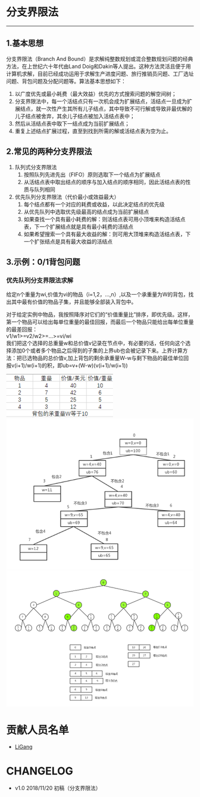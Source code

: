 # 分支界限法

------

## 1.基本思想
分支界限法（Branch And Bound）是求解纯整数规划或混合整数规划问题的经典方法，在上世纪六十年代由Land Doig和Dakin等人提出。这种方法灵活且便于用计算机求解，目前已经成功运用于求解生产进度问题、旅行推销员问题、工厂选址问题、背包问题及分配问题等。算法基本思想如下：

1. 以广度优先或最小耗费（最大效益）优先的方式搜索问题的解空间树；
2. 分支界限法中，每一个活结点只有一次机会成为扩展结点，活结点一旦成为扩展结点，就一次性产生其所有儿子结点，其中导致不可行解或导致非最优解的儿子结点被舍弃，其余儿子结点被加入活结点表中；
3. 然后从活结点表中取下一结点成为当前扩展结点；
4. 重复上述结点扩展过程，直至到找到所需的解或活结点表为空为止。

## 2.常见的两种分支界限法
1. 队列式分支界限法<br>
	1. 按照队列先进先出（FIFO）原则选取下一个结点为扩展结点
	2. 从活结点表中取出结点的顺序与加入结点的顺序相同，因此活结点表的性质与队列相同
2. 优先队列分支界限法（代价最小或效益最大）<br>
	1. 每个结点都有一个对应的耗费或收益，以此决定结点的优先级
	2. 从优先队列中选取优先级最高的结点成为当前扩展结点
	3. 如果查找一个具有最小耗费的解：则活结点表可用小顶堆来构造活结点表，下一个扩展结点就是具有最小耗费的活结点
	4. 如果希望搜索一个具有最大收益的解：则可用大顶堆来构造活结点表，下一个扩张结点是具有最大收益的活结点

## 3.示例：0/1背包问题

### 优先队列分支界限法求解
给定n个重量为wi,价值为vi的物品（i=1,2，...,n）,以及一个承重量为W的背包，找出其中最有价值的物品子集，并且能够全部装入背包中。<br>

对于给定实例中物品，我按照降序对它们的“价值重量比”排序，即优先级。这样，第一个物品可以给出每单位重量的最佳回报，而最后一个物品只能给出每单位重量的最差回报：<br>
	v1/w1>=v2/w2>=...>=vi/wi<br>
我们把这个选择的总重量w和总价值v记录在节点中，有必要的话，任何向这个选择添加0个或者多个物品之后得到的子集的上界ub也会被记录下来。上界计算方法：把已选物品的总价值v,加上背包的剩余承重量W-w与剩下物品的最佳单位回报v(i+1)/w(i+1)的积，即ub=v+(W-w)(v(i+1)/w(i+1))

![图片](./2.png)
![图片](./1.png)
![图片](./3.png)

# 贡献人员名单
* [LiGang](https://github.com/angluaJs)

# CHANGELOG
* v1.0 2018/11/20 初稿（分支界限法）
